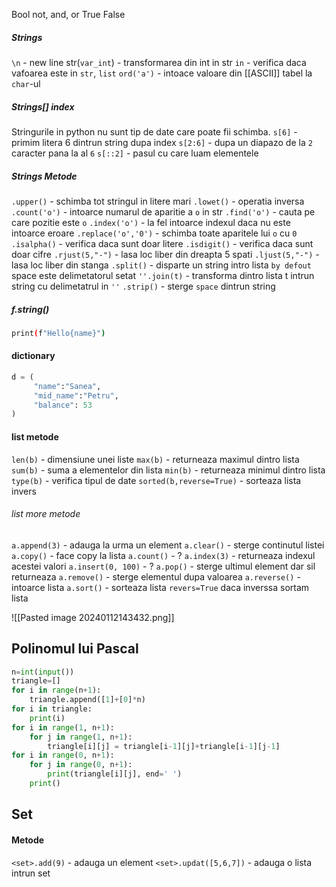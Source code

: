 Bool 
not, and, or 
True False
##### Strings 
`\n` - new line
str(`var_int`) - transformarea din int in str 
`in` - verifica daca vafoarea este in `str`, `list`
`ord('a')` - intoace valoare din [[ASCII]] tabel la `char`-ul 
##### Strings[] index 
Stringurile in python nu sunt tip de date care poate fii schimba.
`s[6]` - primim litera 6 dintrun string dupa index
`s[2:6]` - dupa un diapazo de la `2` caracter pana la al `6`
`s[::2]` - pasul cu care luam elementele
##### Strings Metode
`.upper()` - schimba tot stringul in litere mari
`.lowet()` - operatia inversa 
`.count('o')` - intoarce numarul de aparitie a `o` in str
`.find('o')` - cauta pe care pozitie este `o`
`.index('o')` - la fel intoarce indexul daca nu este intoarce eroare
`.replace('o','0')` - schimba toate aparitele lui `o` cu `0`
`.isalpha()` - verifica daca sunt doar litere
`.isdigit()` - verifica daca sunt doar cifre
`.rjust(5,"-")` - lasa loc liber din dreapta 5 spati
`.ljust(5,"-")` - lasa loc liber din stanga
`.split()` - disparte un string intro lista `by defout` space este delimetatorul setat
`''.join(t)` - transforma dintro lista t intrun string cu delimetatrul in `''` 
`.strip()` - sterge `space` dintrun string

##### f.string()
```bash
print(f"Hello{name}")
```
#### dictionary 
```python
d = (
	 "name":"Sanea",
	 "mid_name":"Petru",
	 "balance": 53
)
```
#### list metode
`len(b)` - dimensiune unei liste
`max(b)` - returneaza maximul dintro lista
`sum(b)` - suma a elementelor din lista
`min(b)` - returneaza minimul dintro lista
`type(b)` - verifica tipul de date
`sorted(b,reverse=True)` - sorteaza lista invers
###### list more metode
`a.append(3)` - adauga la urma un element
`a.clear()` - sterge continutul listei
`a.copy()` - face copy la lista 
`a.count()` - ?
`a.index(3)` - returneaza indexul acestei valori 
`a.insert(0, 100)` - ?
`a.pop()` - sterge ultimul element dar sil returneaza
`a.remove()` - sterge elementul dupa valoarea 
`a.reverse()` - intoarce lista
`a.sort()` - sorteaza lista `revers=True` daca inverssa sortam lista

![[Pasted image 20240112143432.png]]
## Polinomul lui Pascal
```python
n=int(input())
triangle=[]
for i in range(n+1):
	triangle.append([1]+[0]*n)
for i in triangle:
	print(i)
for i in range(1, n+1):
	for j in range(1, n+1):
		triangle[i][j] = triangle[i-1][j]+triangle[i-1][j-1]
for i in range(0, n+1):
	for j in range(0, n+1):
		print(triangle[i][j], end=' ')
	print()
```
## Set
#### Metode
`<set>.add(9)` - adauga un element 
`<set>.updat([5,6,7])` - adauga o lista intrun set